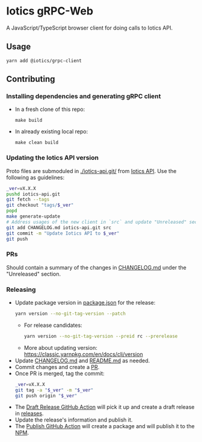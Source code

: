 # Iotics gRPC-Web
A JavaScript/TypeScript browser client for doing calls to Iotics API.


## Usage
```shell
yarn add @iotics/grpc-client
```


## Contributing


### Installing dependencies and generating gRPC client
* In a fresh clone of this repo:
  ```shell
  make build
  ```
* In already existing local repo:
  ```shell
  make clean build
  ```

### Updating the Iotics API version
Proto files are submoduled in [./iotics-api.git/](./iotics-api.git)
from [Iotics API](https://github.com/Iotic-Labs/api).
Use the following as guidelines:
```bash
_ver=vX.X.X
pushd iotics-api.git
git fetch --tags
git checkout "tags/$_ver"
popd
make generate-update
# Address usages of the new client in `src` and update "Unreleased" section in CHANGELOG.md
git add CHANGELOG.md iotics-api.git src
git commit -m "Update Iotics API to $_ver"
git push
```


### PRs
Should contain a summary of the changes in [CHANGELOG.md](./CHANGELOG.md) under the "Unreleased" section.


### Releasing
* Update package version in [package.json](./package.json) for the release:
  ```bash
  yarn version --no-git-tag-version --patch
  ```
  * For release candidates:
    ```bash
    yarn version --no-git-tag-version --preid rc --prerelease
    ```
  * More about updating version: https://classic.yarnpkg.com/en/docs/cli/version
* Update [CHANGELOG.md](./CHANGELOG.md) and [README.md](./README.md) as needed.
* Commit changes and create a [PR](https://github.com/Iotic-Labs/iotics-grpc-client-ts/compare).
* Once PR is merged, tag the commit:
  ```bash
  _ver=vX.X.X
  git tag -a "$_ver" -m "$_ver"
  git push origin "$_ver"
  ```
* The [Draft Release GitHub Action](https://github.com/Iotic-Labs/iotics-grpc-client-ts/actions/workflows/draft_release.yml)
  will pick it up and create a draft release in [releases](https://github.com/Iotic-Labs/iotics-grpc-client-ts/releases).
* Update the release's information and publish it.
* The [Publish GitHub Action](https://github.com/Iotic-Labs/iotics-grpc-client-ts/actions/workflows/publish.yml)
  will create a package and will publish it to the [NPM](https://www.npmjs.com/package/@iotics/grpc-client).
